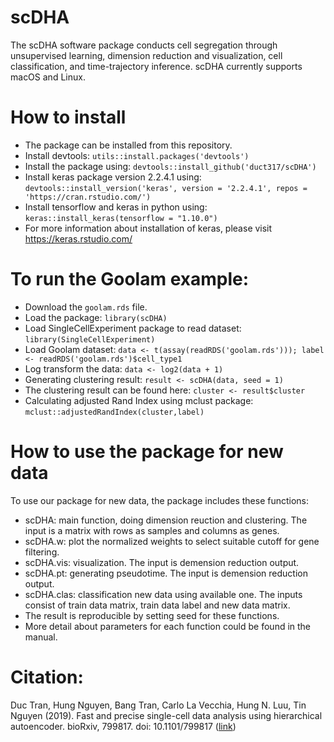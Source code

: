 # scDHA
The scDHA software package conducts cell segregation through unsupervised learning, dimension reduction and visualization, cell classification, and time-trajectory inference. scDHA currently supports macOS and Linux.
# How to install
- The package can be installed from this repository.
- Install devtools: `utils::install.packages('devtools')`
- Install the package using: `devtools::install_github('duct317/scDHA')`
- Install keras package version 2.2.4.1 using: `devtools::install_version('keras', version = '2.2.4.1', repos = 'https://cran.rstudio.com/')`
- Install tensorflow and keras in python using: `keras::install_keras(tensorflow = "1.10.0")`
- For more information about installation of keras, please visit https://keras.rstudio.com/

# To run the Goolam example:
- Download the `goolam.rds` file.
- Load the package: `library(scDHA)`
- Load SingleCellExperiment package to read dataset: `library(SingleCellExperiment)`
- Load Goolam dataset: `data <- t(assay(readRDS('goolam.rds'))); label <- readRDS('goolam.rds')$cell_type1`
- Log transform the data: `data <- log2(data + 1)`
- Generating clustering result: `result <- scDHA(data, seed = 1)`
- The clustering result can be found here: `cluster <- result$cluster`
- Calculating adjusted Rand Index using mclust package: `mclust::adjustedRandIndex(cluster,label)`

# How to use the package for new data 
To use our package for new data, the package includes these functions:
- scDHA: main function, doing dimension reuction and clustering. The input is a matrix with rows as samples and columns as genes.
- scDHA.w: plot the normalized weights to select suitable cutoff for gene filtering.
- scDHA.vis: visualization. The input is demension reduction output.
- scDHA.pt: generating pseudotime. The input is demension reduction output.
- scDHA.clas: classification new data using available one. The inputs consist of train data matrix, train data label and new data matrix. 
- The result is reproducible by setting seed for these functions.
- More detail about parameters for each function could be found in the manual.

# Citation:
Duc Tran, Hung Nguyen, Bang Tran, Carlo La Vecchia, Hung N. Luu, Tin Nguyen (2019). Fast and precise single-cell data analysis using hierarchical autoencoder. bioRxiv, 799817. doi: 10.1101/799817 ([link](https://www.biorxiv.org/content/10.1101/799817v2)) 

